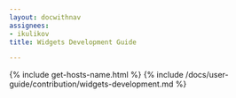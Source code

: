 ```yaml
---
layout: docwithnav
assignees:
- ikulikov
title: Widgets Development Guide

---
```


{% include get-hosts-name.html %}
{% include /docs/user-guide/contribution/widgets-development.md %}